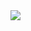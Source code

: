 <img align="left" src="https://github-readme-stats.vercel.app/api?username=123&show_icons=true&icon_color=0366d6&theme=dark" />
